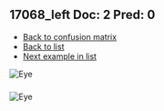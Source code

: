 ## 17068_left Doc: 2 Pred: 0
- [Back to confusion matrix](https://github.com/juliandewit/kaggle_retinopathy/blob/master/matrix.md)
- [Back to list](https://github.com/juliandewit/kaggle_retinopathy/blob/master/lists/20/list.md)
- [Next example in list](https://github.com/juliandewit/kaggle_retinopathy/blob/master/lists/20/17/17142_left.md)

![Eye](https://retinopaty.blob.core.windows.net/size1024/17068_left_2.jpeg)

### 

![Eye]()
